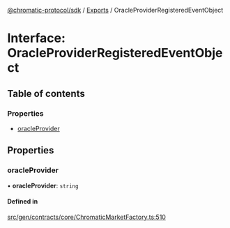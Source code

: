 [@chromatic-protocol/sdk](../README.md) / [Exports](../modules.md) / OracleProviderRegisteredEventObject

# Interface: OracleProviderRegisteredEventObject

## Table of contents

### Properties

- [oracleProvider](OracleProviderRegisteredEventObject.md#oracleprovider)

## Properties

### oracleProvider

• **oracleProvider**: `string`

#### Defined in

[src/gen/contracts/core/ChromaticMarketFactory.ts:510](https://github.com/chromatic-protocol/sdk/blob/11a9f76/src/gen/contracts/core/ChromaticMarketFactory.ts#L510)
